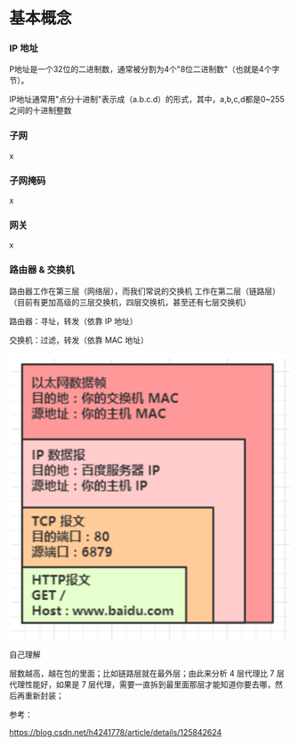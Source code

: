 # 基本概念

### IP 地址

P地址是一个32位的二进制数，通常被分割为4个"8位二进制数"（也就是4个字节）。

IP地址通常用"点分十进制"表示成（a.b.c.d）的形式，其中，a,b,c,d都是0~255之间的十进制整数

### 子网

x

### 子网掩码

x

### 网关

x

### 路由器 & 交换机

路由器工作在第三层（网络层），而我们常说的交换机 工作在第二层（链路层）（目前有更加高级的三层交换机，四层交换机，甚至还有七层交换机）

路由器：寻址，转发（依靠 IP 地址）

交换机：过滤，转发（依靠 MAC 地址）

![image-20230114180705910](%E5%9F%BA%E6%9C%AC%E6%A6%82%E5%BF%B5.assets/image-20230114180705910.png)

自己理解

层数越高，越在包的里面；比如链路层就在最外层；由此来分析 4 层代理比 7 层代理性能好，如果是 7 层代理，需要一直拆到最里面那层才能知道你要去哪，然后再重新封装；

参考：

https://blog.csdn.net/h4241778/article/details/125842624
